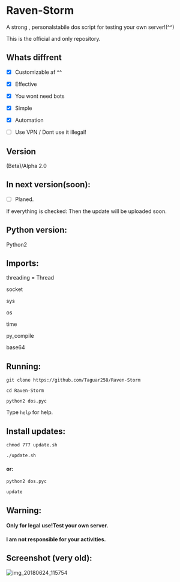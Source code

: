 # Raven-Storm
A strong , personalstabile dos script for testing your own server!(^^)

This is the official and only repository.

## Whats diffrent
- [x] Customizable af ^^
- [x] Effective
- [x] You wont need bots
- [x] Simple
- [x] Automation

- [ ] Use VPN / Dont use it illegal!

## Version
(Beta)/Alpha 2.0

## In next version(soon):
- [ ] Planed.

If everything is checked: 
Then the update will be uploaded soon.

## Python version:
Python2

## Imports:
threading = Thread

socket

sys

os

time

py_compile

base64

## Running:
`git clone https://github.com/Taguar258/Raven-Storm`

`cd Raven-Storm`

<!--(pip2 install -r requirements.txt) if existing.-->

`python2 dos.pyc`

Type `help` for help.

## Install updates:
`chmod 777 update.sh`

`./update.sh`

#### or:


`python2 dos.pyc`

`update`

## Warning:
#### Only for legal use!Test your own server.

#### I am not responsible for your activities.

## Screenshot (very old):

![img_20180624_115754](https://user-images.githubusercontent.com/36562445/41817976-e78f6d6e-77a5-11e8-873a-5bc4e7957ca9.png)



